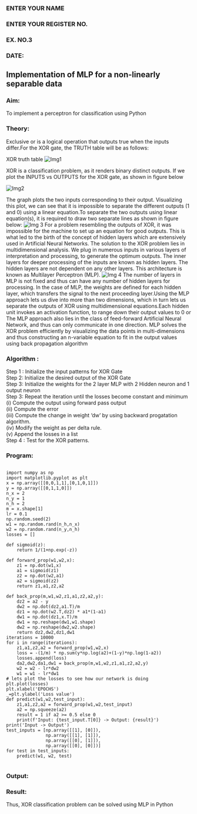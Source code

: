 <H3>ENTER YOUR NAME</H3>
<H3>ENTER YOUR REGISTER NO.</H3>
<H3>EX. NO.3</H3>
<H3>DATE:</H3>
<H2 aligh = center> Implementation of MLP for a non-linearly separable data</H2>
<h3>Aim:</h3>
To implement a perceptron for classification using Python
<H3>Theory:</H3>
Exclusive or is a logical operation that outputs true when the inputs differ.For the XOR gate, the TRUTH table will be as follows:

XOR truth table
![Img1](https://user-images.githubusercontent.com/112920679/195774720-35c2ed9d-d484-4485-b608-d809931a28f5.gif)

XOR is a classification problem, as it renders binary distinct outputs. If we plot the INPUTS vs OUTPUTS for the XOR gate, as shown in figure below

![Img2](https://user-images.githubusercontent.com/112920679/195774898-b0c5886b-3d58-4377-b52f-73148a3fe54d.gif)

The graph plots the two inputs corresponding to their output. Visualizing this plot, we can see that it is impossible to separate the different outputs (1 and 0) using a linear equation.To separate the two outputs using linear equation(s), it is required to draw two separate lines as shown in figure below:
![Img 3](https://user-images.githubusercontent.com/112920679/195775012-74683270-561b-4a3a-ac62-cf5ddfcf49ca.gif)
For a problem resembling the outputs of XOR, it was impossible for the machine to set up an equation for good outputs. This is what led to the birth of the concept of hidden layers which are extensively used in Artificial Neural Networks. The solution to the XOR problem lies in multidimensional analysis. We plug in numerous inputs in various layers of interpretation and processing, to generate the optimum outputs.
The inner layers for deeper processing of the inputs are known as hidden layers. The hidden layers are not dependent on any other layers. This architecture is known as Multilayer Perceptron (MLP).
![Img 4](https://user-images.githubusercontent.com/112920679/195775183-1f64fe3d-a60e-4998-b4f5-abce9534689d.gif)
The number of layers in MLP is not fixed and thus can have any number of hidden layers for processing. In the case of MLP, the weights are defined for each hidden layer, which transfers the signal to the next proceeding layer.Using the MLP approach lets us dive into more than two dimensions, which in turn lets us separate the outputs of XOR using multidimensional equations.Each hidden unit invokes an activation function, to range down their output values to 0 or The MLP approach also lies in the class of feed-forward Artificial Neural Network, and thus can only communicate in one direction. MLP solves the XOR problem efficiently by visualizing the data points in multi-dimensions and thus constructing an n-variable equation to fit in the output values using back propagation algorithm

<h3>Algorithm :</H3>

Step 1 : Initialize the input patterns for XOR Gate<BR>
Step 2: Initialize the desired output of the XOR Gate<BR>
Step 3: Initialize the weights for the 2 layer MLP with 2 Hidden neuron  and 1 output neuron<BR>
Step 3: Repeat the  iteration  until the losses become constant and  minimum<BR>
    (i)  Compute the output using forward pass output<BR>
    (ii) Compute the error<BR>
	(iii) Compute the change in weight ‘dw’ by using backward progatation algorithm. <BR>
    (iv) Modify the weight as per delta rule.<BR>
    (v)  Append the losses in a list <BR>
Step 4 : Test for the XOR patterns.

<H3>Program:</H3>

```

import numpy as np 
import matplotlib.pyplot as plt
x = np.array([[0,0,1,1],[0,1,0,1]])
y = np.array([[0,1,1,0]])
n_x = 2
n_y = 1
n_h = 2
m = x.shape[1]
lr = 0.1
np.random.seed(2)
w1 = np.random.rand(n_h,n_x) 
w2 = np.random.rand(n_y,n_h)
losses = []

def sigmoid(z):
    return 1/(1+np.exp(-z))

def forward_prop(w1,w2,x):
    z1 = np.dot(w1,x)
    a1 = sigmoid(z1)
    z2 = np.dot(w2,a1)    
    a2 = sigmoid(z2)
    return z1,a1,z2,a2

def back_prop(m,w1,w2,z1,a1,z2,a2,y):
    dz2 = a2 - y
    dw2 = np.dot(dz2,a1.T)/m 
    dz1 = np.dot(w2.T,dz2) * a1*(1-a1)
    dw1 = np.dot(dz1,x.T)/m 
    dw1 = np.reshape(dw1,w1.shape)
    dw2 = np.reshape(dw2,w2.shape)
    return dz2,dw2,dz1,dw1
iterations = 10000
for i in range(iterations):
    z1,a1,z2,a2 = forward_prop(w1,w2,x)
    loss = -(1/m) * np.sum(y*np.log(a2)+(1-y)*np.log(1-a2))
    losses.append(loss)
    da2,dw2,da1,dw1 = back_prop(m,w1,w2,z1,a1,z2,a2,y)
    w2 = w2 - lr*dw2
    w1 = w1 - lr*dw1
# lets plot the losses to see how our network is doing
plt.plot(losses)
plt.xlabel('EPOCHS')
_=plt.ylabel('Loss value')
def predict(w1,w2,test_input):
    z1,a1,z2,a2 = forward_prop(w1,w2,test_input)
    a2 = np.squeeze(a2)   
    result = 1 if a2 >= 0.5 else 0
    print(f'Input: {test_input.T[0]} -> Output: {result}')    
print('Input -> Output')
test_inputs = [np.array([[1], [0]]),
               np.array([[1], [1]]),
               np.array([[0], [1]]),
               np.array([[0], [0]])]
for test in test_inputs:
    predict(w1, w2, test)
    
```    

<H3>Output:</H3>




<H3> Result:</H3>
Thus, XOR classification problem can be solved using MLP in Python 
